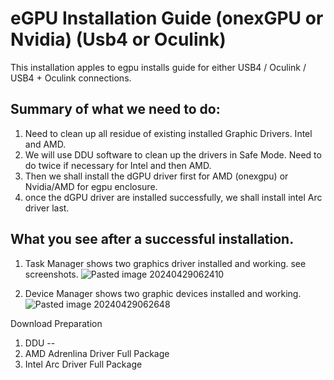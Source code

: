 # eGPU Installation Guide (onexGPU or Nvidia) (Usb4 or Oculink)
This installation apples to egpu installs guide for either USB4 / Oculink / USB4 + Oculink connections.

## Summary of what we need to do:
1. Need to clean up all residue of existing installed Graphic Drivers. Intel and AMD.
2. We will use DDU software to clean up the drivers in Safe Mode. Need to do twice if necessary for Intel and then AMD.
3. Then we shall install the dGPU driver first for AMD (onexgpu) or Nvidia/AMD for egpu enclosure.
4. once the dGPU driver are installed successfully, we shall install intel Arc driver last.

## What you see after a successful installation.

1. Task Manager shows two graphics driver installed and working. see screenshots.
![Pasted image 20240429062410](https://github.com/davidteosk/Onexplayer-X1-EGPU-Guide/assets/12351598/b5680b8f-94dd-4971-8bdc-ef7229bf5a6a)


3. Device Manager shows two graphic devices installed and working.
![Pasted image 20240429062648](https://github.com/davidteosk/Onexplayer-X1-EGPU-Guide/assets/12351598/6d748423-bcbd-4693-b6a3-58af0590ad0b)

Download Preparation
1. DDU  --  
2. AMD Adrenlina Driver Full Package
3. Intel Arc Driver Full Package
